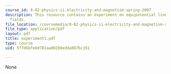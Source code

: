 ```yaml
---
course_id: 8-02-physics-ii-electricity-and-magnetism-spring-2007
description: This resource contains an experiment on equipotential lines and electric
  fields.
file_location: /coursemedia/8-02-physics-ii-electricity-and-magnetism-spring-2007/5f7d6bfe8d781aa002b0edda097bc191_experiment1.pdf
file_type: application/pdf
layout: pdf
title: experiment1.pdf
type: course
uid: 5f7d6bfe8d781aa002b0edda097bc191

---
```

None